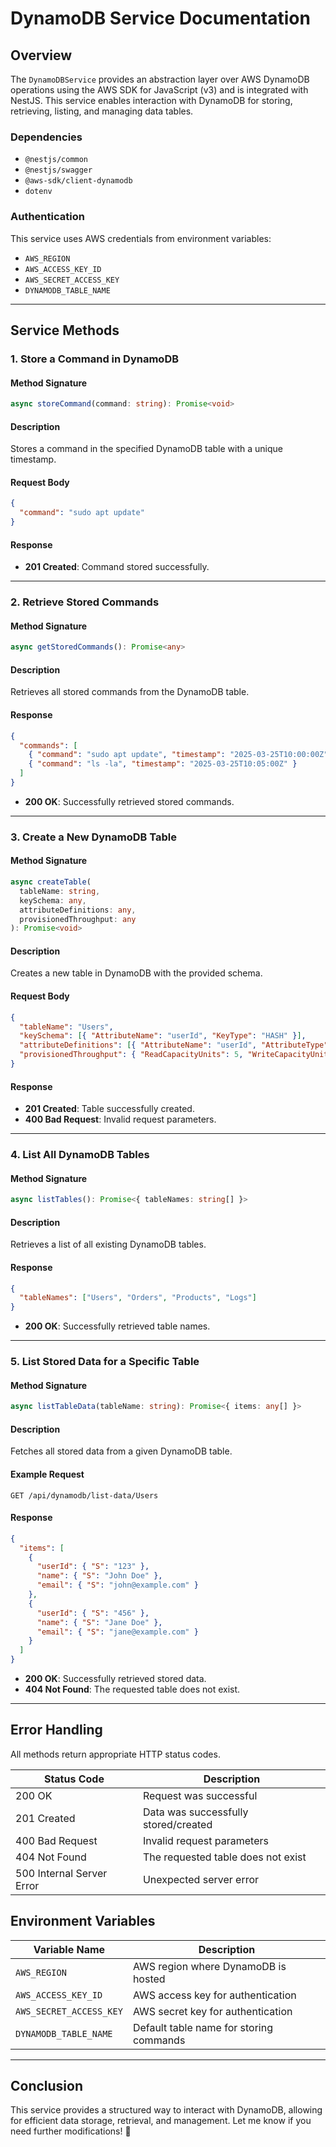 # DynamoDB Service Documentation

## Overview
The `DynamoDBService` provides an abstraction layer over AWS DynamoDB operations using the AWS SDK for JavaScript (v3) and is integrated with NestJS. This service enables interaction with DynamoDB for storing, retrieving, listing, and managing data tables.

### **Dependencies**
- `@nestjs/common`
- `@nestjs/swagger`
- `@aws-sdk/client-dynamodb`
- `dotenv`

### **Authentication**
This service uses AWS credentials from environment variables:
- `AWS_REGION`
- `AWS_ACCESS_KEY_ID`
- `AWS_SECRET_ACCESS_KEY`
- `DYNAMODB_TABLE_NAME`

---

## **Service Methods**

### **1. Store a Command in DynamoDB**
#### **Method Signature**
```typescript
async storeCommand(command: string): Promise<void>
```
#### **Description**
Stores a command in the specified DynamoDB table with a unique timestamp.

#### **Request Body**
```json
{
  "command": "sudo apt update"
}
```
#### **Response**
- **201 Created**: Command stored successfully.

---

### **2. Retrieve Stored Commands**
#### **Method Signature**
```typescript
async getStoredCommands(): Promise<any>
```
#### **Description**
Retrieves all stored commands from the DynamoDB table.

#### **Response**
```json
{
  "commands": [
    { "command": "sudo apt update", "timestamp": "2025-03-25T10:00:00Z" },
    { "command": "ls -la", "timestamp": "2025-03-25T10:05:00Z" }
  ]
}
```
- **200 OK**: Successfully retrieved stored commands.

---

### **3. Create a New DynamoDB Table**
#### **Method Signature**
```typescript
async createTable(
  tableName: string,
  keySchema: any,
  attributeDefinitions: any,
  provisionedThroughput: any
): Promise<void>
```
#### **Description**
Creates a new table in DynamoDB with the provided schema.

#### **Request Body**
```json
{
  "tableName": "Users",
  "keySchema": [{ "AttributeName": "userId", "KeyType": "HASH" }],
  "attributeDefinitions": [{ "AttributeName": "userId", "AttributeType": "S" }],
  "provisionedThroughput": { "ReadCapacityUnits": 5, "WriteCapacityUnits": 5 }
}
```
#### **Response**
- **201 Created**: Table successfully created.
- **400 Bad Request**: Invalid request parameters.

---

### **4. List All DynamoDB Tables**
#### **Method Signature**
```typescript
async listTables(): Promise<{ tableNames: string[] }>
```
#### **Description**
Retrieves a list of all existing DynamoDB tables.

#### **Response**
```json
{
  "tableNames": ["Users", "Orders", "Products", "Logs"]
}
```
- **200 OK**: Successfully retrieved table names.

---

### **5. List Stored Data for a Specific Table**
#### **Method Signature**
```typescript
async listTableData(tableName: string): Promise<{ items: any[] }>
```
#### **Description**
Fetches all stored data from a given DynamoDB table.

#### **Example Request**
```http
GET /api/dynamodb/list-data/Users
```

#### **Response**
```json
{
  "items": [
    {
      "userId": { "S": "123" },
      "name": { "S": "John Doe" },
      "email": { "S": "john@example.com" }
    },
    {
      "userId": { "S": "456" },
      "name": { "S": "Jane Doe" },
      "email": { "S": "jane@example.com" }
    }
  ]
}
```
- **200 OK**: Successfully retrieved stored data.
- **404 Not Found**: The requested table does not exist.

---

## **Error Handling**
All methods return appropriate HTTP status codes.

| Status Code | Description |
|-------------|------------------------------------------------|
| 200 OK | Request was successful |
| 201 Created | Data was successfully stored/created |
| 400 Bad Request | Invalid request parameters |
| 404 Not Found | The requested table does not exist |
| 500 Internal Server Error | Unexpected server error |

## **Environment Variables**
| Variable Name | Description |
|--------------|------------------------------------------------|
| `AWS_REGION` | AWS region where DynamoDB is hosted |
| `AWS_ACCESS_KEY_ID` | AWS access key for authentication |
| `AWS_SECRET_ACCESS_KEY` | AWS secret key for authentication |
| `DYNAMODB_TABLE_NAME` | Default table name for storing commands |

---

## **Conclusion**
This service provides a structured way to interact with DynamoDB, allowing for efficient data storage, retrieval, and management. Let me know if you need further modifications! 🚀


